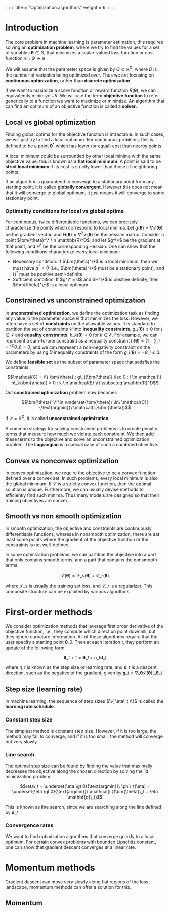 +++
title = "Optimization algorithms"
weight = 6
+++

# Introduction

The core problem in machine learning is parameter estimation, this requires solving an __optimization problem__, where we try to find the values for a set of variables $\bm{\theta} \in \Theta$, that minimizes a scalar-valued loss function or cost function $\mathcal{L} : \Theta \rightarrow \mathbb{R}$

We will assume that the parameter space is given by $\Theta \subseteq \mathbb{R}^D$, where $D$ is the number of variables being optimized over. Thus we are focusing on __continuous optimization__, rather than __discrete optimization__.

If we want to maximize a score function or reward function $R(\bm{\theta})$, we can equivalently minimize $-R$. We will use the term __objective function__ to refer generically to a function we want to maximize or minimize. An algorithm that can find an optimum of an objective function is called a __solver__.

## Local vs global optimization

Finding global optima for the objective function is intractable. In such cases, we will just try to find a local optimum. For continuous problems, this is defined to be a point $\bm{\theta}^*$ which has lower (or equal) cost than nearby points.

A local minimum could be surrounded by other local minima with the same objective value; this is known as a __flat local minimum__. A point is said to be __strict local minimum__ if its cost is strictly lower than those of neighboring points.

If an algorithm is guaranteed to converge to a stationary point from any starting point, it is called __globally convergent__. However this does not mean that it will converge to global optimum, it just means it will converge to some stationary point.

### Optimality conditions for local vs global optima

For continuous, twice differentiable functions, we can precisely characterize the points which correspond to local minima. Let $g(\bm{\theta}) = \nabla \mathcal{L}(\bm{\theta})$ be the gradient vector, and $H(\bm{\theta}) = \nabla^2 \mathcal{L}(\bm{\theta})$ be the hessian matrix. Consider a point $\bm{\theta}^\* \in \mathbb{R}^D$, and let $g^\*$ be the gradient at that point, and $H^*$ be the corresponding Hessian. One can show that the following conditions characterize every local minimum:

- Necessary condition: If $\bm{\theta}^\*$ is a local minimum, then we must have $g^* = 0$ (i.e., $\bm{\theta}^\*$ must be a stationary point), and $H^*$ must be positive semi-definite
- Sufficient condition: If $g^\* = 0$ and $H^\*$ is positive definite, then $\bm{\theta}^\*$ is a local optimum

## Constrained vs unconstrained optimization

In __unconstrained optimization__, we define the optimization task as finding any value in the parameter space $\Theta$ that minimizes the loss. However, we often have a set of __constraints__ on the allowable values. It is standard to partition the set of constraints $\mathcal{C}$ into __inequality constraints__, $g\_j(\bm{\theta}) \leq 0$ for $j \in \mathcal{I}$ and __equality constraints__, $h\_k (\bm{\theta}) = 0$ for $k \in \mathcal{E}$. For example, we can represent a sum-to-one constraint as a nequality constraint $h(\bm{\theta}) = (1 - \sum\_{i=1}^{D} \theta\_i) = 0$, and we can represent a non-negativity constraint on the parameters by using $D$ inequality constraints of the form $g\_i(\bm{\theta}) = -\theta\_i \leq 0$.

We define __feasible set__ as the subset of parameter space that satisfies the constraints:

$$\mathcal{C} = \\{ \bm{\theta} : g\_j(\bm{\theta}) \leq 0 : j \in \mathcal{I}, h\_k(\bm{\theta}) = 0 : k \in \mathcal{E} \\} \subseteq \mathbb{R}^D$$

Out __constrained optimization__ problem now becomes

$$\bm{\theta}^\* \in \underset{\bm{\theta}\ \in\ \mathcal{C}}{\text{argmin}}\ \mathcal{L}(\bm{\theta})$$

If $\mathcal{C} = \mathbb{R}^D$, it is called __unconstrained optimization__.

A common strategy for solving constrained problems is to create penalty terms that measure how much we violate each constraint. We then add these terms to the objective and solve an unconstrained optimization problem. The __Lagrangian__ is a special case of such a combined objective.

## Convex vs nonconvex optimization

In convex optimization, we require the objective to be a convex function defined over a convex set. In such problems, every local minimum is also the global minimum. If $\mathcal{L}$ is a strictly convex function, then the optimal solution is unique. Furthermore, we can usually devise methods to efficiently find such minima. Thus many models are designed so that their training objectives are convex.

## Smooth vs non smooth optimization

In smooth optimization, the objective and constraints are continuously differentiable functions, whereas in nonsmooth optimization, there are aat least some points where the gradient of the objective function or the constraints is not well-defined.

In some optimization problems, we can partition the objective into a part that only contains smooth terms, and a part that contains the nonsmooth terms:

$$\mathcal{L}(\bm{\theta}) = \mathcal{L}\_s(\bm{\theta}) + \mathcal{L}\_r(\bm{\theta})$$

where $\mathcal{L}\_s$ is usually the training set loss, and $\mathcal{L}\_r$ is a regularizer. This composite structure can be exploited by various algorithms.

# First-order methods

We consider optimization methods that leverage first order derivative of the objective function, i.e., they compute which direction point downhill, but they ignore curvature information. All of these algorithms require that the user specify a starting point $\bm{\theta}\_0$. Then at each iteration $t$, they perform an update of the following form:

$$\bm{\theta}\_{t + 1} = \bm{\theta}\_t + \eta\_{t}\mathbf{d}\_t$$

where $\eta\_{t}$ is known as the step size or learning rate, and $\mathbf{d}\_t$ is a descent direction, such as the negative of the gradient, given by $\mathbf{g}\_t = \nabla\_{\bm{\theta}} \mathcal{L}(\bm{\theta}) | \_{\bm{\theta}\_t}$

## Step size (learning rate)

In machine learning, the sequence of step sizes $\\{ \eta\_t \\}$ is called the __learning rate schedule__.

### Constant step size

The simplest method is constant step size. However, if it is too large, the method may fail to converge, and if it is too small, the method will converge but very slowly.

### Line search

The optimal step size can be found by finding the value that maximally decreases the objective along the chosen direction by solving the 1d minimization problem

$$\eta\_t = \underset{\eta \gt 0}{\text{argmin}}\ \phi\_t(\eta) = \underset{\eta \gt 0}{\text{argmin}}\ \mathcal{L}(\bm{\theta}\_t + \eta \mathbf{d}\_t)$$

This is known as line search, since we are searching along the line defined by $\mathbf{d}\_t$

### Convergence rates

We want to find optimization algorithms that converge quickly to a local optimum. For certain convex problems with bounded Lipschitz constant, one can show that gradient descent converges at a linear rate.

# Momentum methods

Gradient descent can move very slowly along flat regions of the loss landscape, momentum methods can offer a solution for this.

## Momentum


